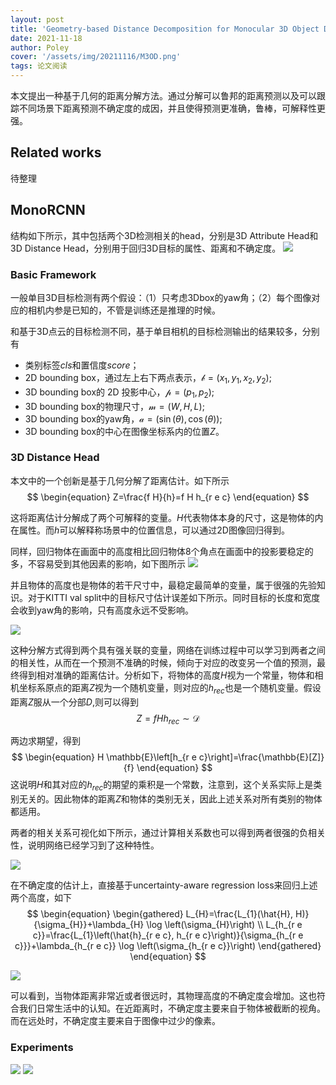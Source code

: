 ```yaml
---
layout: post
title: 'Geometry-based Distance Decomposition for Monocular 3D Object Detection'
date: 2021-11-18
author: Poley
cover: '/assets/img/20211116/M3OD.png'
tags: 论文阅读
---
```



本文提出一种基于几何的距离分解方法。通过分解可以鲁邦的距离预测以及可以跟踪不同场景下距离预测不确定度的成因，并且使得预测更准确，鲁棒，可解释性更强。


## Related works
待整理

## MonoRCNN
结构如下所示，其中包括两个3D检测相关的head，分别是3D Attribute Head和3D Distance Head，分别用于回归3D目标的属性、距离和不确定度。
![](/assets/img/20211116/M3ODF2.png)

### Basic Framework

一般单目3D目标检测有两个假设：（1）只考虑3Dbox的yaw角；（2）每个图像对应的相机内参是已知的，不管是训练还是推理的时候。

和基于3D点云的目标检测不同，基于单目相机的目标检测输出的结果较多，分别有
+ 类别标签*cls*和置信度*score*；
+ 2D bounding box，通过左上右下两点表示，$\mathcal{b}=(x_1,y_1,x_2,y_2)$;
+ 3D bounding box的 2D 投影中心，$\mathcal{p}=(p_1,p_2)$;
+ 3D bounding box的物理尺寸，$\mathcal{m}=(W,H,L)$;
+ 3D bounding box的yaw角，$\mathcal{a}=(\sin(\theta),\cos(\theta))$;
+ 3D bounding box的中心在图像坐标系内的位置$Z$。


### 3D Distance Head

本文中的一个创新是基于几何分解了距离估计。如下所示
$$
\begin{equation}
Z=\frac{f H}{h}=f H h_{r e c}
\end{equation}
$$

这将距离估计分解成了两个可解释的变量。$H$代表物体本身的尺寸，这是物体的内在属性。而$h$可以解释称场景中的位置信息，可以通过2D图像回归得到。

同样，回归物体在画面中的高度相比回归物体8个角点在画面中的投影要稳定的多，不容易受到其他因素的影响，如下图所示
![](/assets/img/20211116/M3ODF3.png)

并且物体的高度也是物体的若干尺寸中，最稳定最简单的变量，属于很强的先验知识。对于KITTI val split中的目标尺寸估计误差如下所示。同时目标的长度和宽度会收到yaw角的影响，只有高度永远不受影响。

![](/assets/img/20211116/M3ODT1.png)

这种分解方式得到两个具有强关联的变量，网络在训练过程中可以学习到两者之间的相关性，从而在一个预测不准确的时候，倾向于对应的改变另一个值的预测，最终得到相对准确的距离估计。分析如下，将物体的高度$H$视为一个常量，物体和相机坐标系原点的距离$Z$视为一个随机变量，则对应的$h_{rec}$也是一个随机变量。假设距离$Z$服从一个分部$D$,则可以得到
$$
\begin{equation}
Z=f H h_{r e c} \sim \mathcal{D}
\end{equation}
$$

两边求期望，得到
$$
\begin{equation}
H \mathbb{E}\left[h_{r e c}\right]=\frac{\mathbb{E}[Z]}{f}
\end{equation}
$$
这说明$H$和其对应的$h_{rec}$的期望的乘积是一个常数，注意到，这个关系实际上是类别无关的。因此物体的距离$Z$和物体的类别无关，因此上述关系对所有类别的物体都适用。

两者的相关关系可视化如下所示，通过计算相关系数也可以得到两者很强的负相关性，说明网络已经学习到了这种特性。

![](/assets/img/20211116/M3ODF4.png)

在不确定度的估计上，直接基于uncertainty-aware regression loss来回归上述两个高度，如下
$$
\begin{equation}
\begin{gathered}
L_{H}=\frac{L_{1}(\hat{H}, H)}{\sigma_{H}}+\lambda_{H} \log \left(\sigma_{H}\right) \\
L_{h_{r e c}}=\frac{L_{1}\left(\hat{h}_{r e c}, h_{r e c}\right)}{\sigma_{h_{r e c}}}+\lambda_{h_{r e c}} \log \left(\sigma_{h_{r e c}}\right)
\end{gathered}
\end{equation}
$$

![](/assets/img/20211116/M3ODF5.png)

可以看到，当物体距离非常近或者很远时，其物理高度的不确定度会增加。这也符合我们日常生活中的认知。在近距离时，不确定度主要来自于物体被截断的视角。而在远处时，不确定度主要来自于图像中过少的像素。

### Experiments
![](/assets/img/20211116/M3ODT3.png)
![](/assets/img/20211116/M3ODF7.png)